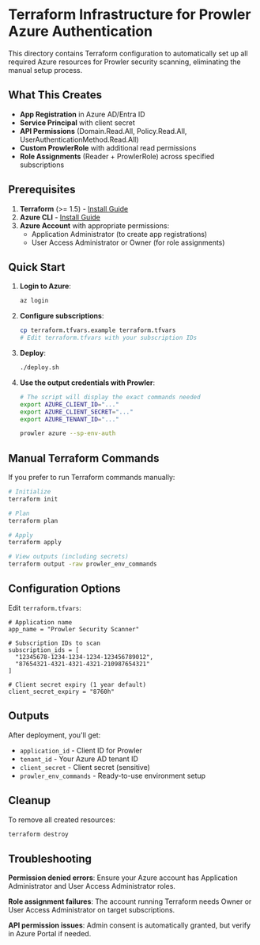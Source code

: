# Terraform Infrastructure for Prowler Azure Authentication

This directory contains Terraform configuration to automatically set up all required Azure resources for Prowler security scanning, eliminating the manual setup process.

## What This Creates

- **App Registration** in Azure AD/Entra ID
- **Service Principal** with client secret
- **API Permissions** (Domain.Read.All, Policy.Read.All, UserAuthenticationMethod.Read.All)
- **Custom ProwlerRole** with additional read permissions
- **Role Assignments** (Reader + ProwlerRole) across specified subscriptions

## Prerequisites

1. **Terraform** (>= 1.5) - [Install Guide](https://developer.hashicorp.com/terraform/tutorials/aws-get-started/install-cli)
2. **Azure CLI** - [Install Guide](https://docs.microsoft.com/en-us/cli/azure/install-azure-cli)
3. **Azure Account** with appropriate permissions:
   - Application Administrator (to create app registrations)
   - User Access Administrator or Owner (for role assignments)

## Quick Start

1. **Login to Azure**:
   ```bash
   az login
   ```

2. **Configure subscriptions**:
   ```bash
   cp terraform.tfvars.example terraform.tfvars
   # Edit terraform.tfvars with your subscription IDs
   ```

3. **Deploy**:
   ```bash
   ./deploy.sh
   ```

4. **Use the output credentials with Prowler**:
   ```bash
   # The script will display the exact commands needed
   export AZURE_CLIENT_ID="..."
   export AZURE_CLIENT_SECRET="..."
   export AZURE_TENANT_ID="..."
   
   prowler azure --sp-env-auth
   ```

## Manual Terraform Commands

If you prefer to run Terraform commands manually:

```bash
# Initialize
terraform init

# Plan
terraform plan

# Apply
terraform apply

# View outputs (including secrets)
terraform output -raw prowler_env_commands
```

## Configuration Options

Edit `terraform.tfvars`:

```hcl
# Application name
app_name = "Prowler Security Scanner"

# Subscription IDs to scan
subscription_ids = [
  "12345678-1234-1234-1234-123456789012",
  "87654321-4321-4321-4321-210987654321"
]

# Client secret expiry (1 year default)
client_secret_expiry = "8760h"
```

## Outputs

After deployment, you'll get:
- `application_id` - Client ID for Prowler
- `tenant_id` - Your Azure AD tenant ID  
- `client_secret` - Client secret (sensitive)
- `prowler_env_commands` - Ready-to-use environment setup

## Cleanup

To remove all created resources:

```bash
terraform destroy
```

## Troubleshooting

**Permission denied errors**: Ensure your Azure account has Application Administrator and User Access Administrator roles.

**Role assignment failures**: The account running Terraform needs Owner or User Access Administrator on target subscriptions.

**API permission issues**: Admin consent is automatically granted, but verify in Azure Portal if needed.